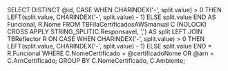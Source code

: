   SELECT DISTINCT
                @id,
                CASE WHEN CHARINDEX('-', split.value) > 0 THEN LEFT(split.value, CHARINDEX('-', split.value) - 1) ELSE split.value END AS Funcional,
                R.Nome
            FROM TBFilaCertificadosAWSmanual C (NOLOCK)
            CROSS APPLY STRING_SPLIT(C.Responsavel, ',') AS split
            LEFT JOIN TBReflector R ON CASE WHEN CHARINDEX('-', split.value) > 0 THEN LEFT(split.value, CHARINDEX('-', split.value) - 1) ELSE split.value END = R.Funcional
            WHERE C.NomeCertificado = @certificadoNome OR @arn = C.ArnCertificado;
GROUP BY
    C.NomeCertificado, C.Ambiente;
